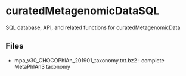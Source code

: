 # curatedMetagenomicDataSQL
SQL database, API, and related functions for curatedMetagenomicData

## Files

- mpa_v30_CHOCOPhlAn_201901_taxonomy.txt.bz2 : complete MetaPhlAn3 taxonomy